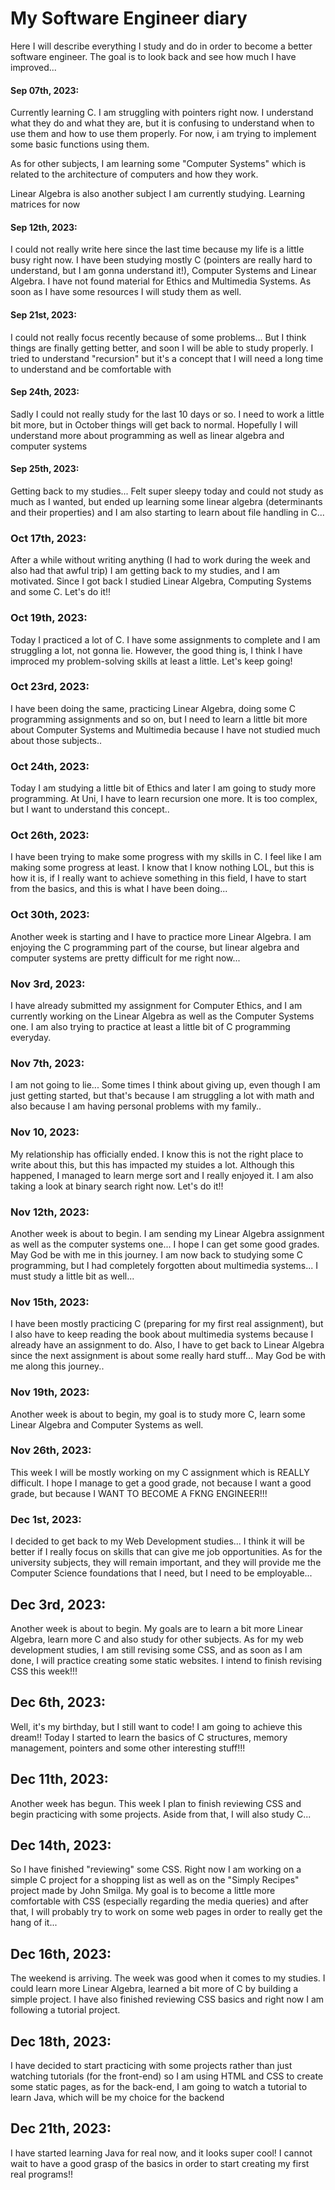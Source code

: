 # My Software Engineer diary

Here I will describe everything I study and do in order to become a better software engineer. The goal is to look back and see how much I have improved...


#### Sep 07th, 2023:

Currently learning C. I am struggling with pointers right now. I understand what they do and what they are, but it is confusing to understand when to use them and how to use them properly. For now, i am trying to implement some basic functions using them.

As for other subjects, I am learning some "Computer Systems" which is related to the architecture of computers and how they work.

Linear Algebra is also another subject I am currently studying. Learning matrices for now


#### Sep 12th, 2023:

I could not really write here since the last time because my life is  a little busy right now. I have been studying mostly C (pointers are really hard to understand, but I am gonna understand it!), Computer Systems and Linear Algebra. I have not found material for Ethics and Multimedia Systems. As soon as I have some resources I will study them as well. 


#### Sep 21st, 2023:

I could not really focus recently because of some problems... But I think things are finally getting better, and soon I will be able to study properly. I tried to understand "recursion" but it's a concept that I will need a long time to understand and be comfortable with


#### Sep 24th, 2023:

Sadly I could not really study for the last 10 days or so. I need to work a little bit more, but in October things will get back to normal. Hopefully I will understand more about programming as well as linear algebra and computer systems


#### Sep 25th, 2023:

Getting back to my studies... Felt super sleepy today and could not study as much as I wanted, but ended up learning some linear algebra (determinants and their properties) and I am also starting to learn about file handling in C...


### Oct 17th, 2023:

After a while without writing anything (I had to work during the week and also had that awful trip) I am getting back to my studies, and I am motivated. Since I got back I studied Linear Algebra, Computing Systems and some C. Let's do it!!


### Oct 19th, 2023:

Today I practiced a lot of C. I have some assignments to complete and I am struggling a lot, not gonna lie. However, the good thing is, I think I have improced my problem-solving skills at least a little. Let's keep going!


### Oct 23rd, 2023:

I have been doing the same, practicing Linear Algebra, doing some C programming assignments and so on, but I need to learn a little bit more about Computer Systems and Multimedia because I have not studied much about those subjects..


### Oct 24th, 2023:

Today I am studying a little bit of Ethics and later I am going to study more programming. At Uni, I have to learn recursion one more. It is too complex, but I want to understand this concept..


### Oct 26th, 2023:

I have been trying to make some progress with my skills in C. I feel like I am making some progress at least. I know that I know nothing LOL, but this is how it is, if I really want to achieve something in this field, I have to start from the basics, and this is what I have been doing...


### Oct 30th, 2023:

Another week is starting and I have to practice more Linear Algebra. I am enjoying the C programming part of the course, but linear algebra and computer systems are pretty difficult for me right now...


### Nov 3rd, 2023:

I have already submitted my assignment for Computer Ethics, and I am currently working on the Linear Algebra as well as the Computer Systems one. I am also trying to practice at least a little bit of C programming everyday.


### Nov 7th, 2023:

I am not going to lie... Some times I think about giving up, even though I am just getting started, but that's because I am struggling a lot with math and also because I am having personal problems with my family..


### Nov 10, 2023:

My relationship has officially ended. I know this is not the right place to write about this, but this has impacted my stuides a lot. Although this happened, I managed to learn merge sort and I really enjoyed it. I am also taking a look at binary search right now. Let's do it!!


### Nov 12th, 2023:

Another week is about to begin. I am sending my Linear Algebra assignment as well as the computer systems one... I hope I can get some good grades. May God be with me in this journey. I am now back to studying some C programming, but I had completely forgotten about multimedia systems... I must study a little bit as well...


### Nov 15th, 2023:

I have been mostly practicing C (preparing for my first real assignment), but I also have to keep reading the book about multimedia systems because I already have an assignment to do. Also, I have to get back to Linear Algebra since the next assignment is about some really hard stuff... May God be with me along this journey..


### Nov 19th, 2023:

Another week is about to begin, my goal is to study more C, learn some Linear Algebra and Computer Systems as well.


### Nov 26th, 2023:

This week I will be mostly working on my C assignment which is REALLY difficult. I hope I manage to get a good grade, not because I want a good grade, but because I WANT TO BECOME A FKNG ENGINEER!!!


### Dec 1st, 2023:

I decided to get back to my Web Development studies... I think it will be better if I really focus on skills that can give me job opportunities. As for the university subjects, they will remain important, and they will provide me the Computer Science foundations that I need, but I need to be employable...


## Dec 3rd, 2023:

Another week is about to begin. My goals are to learn a bit more Linear Algebra, learn more C and also study for other subjects. As for my web development studies, I am still revising some CSS, and as soon as I am done, I will practice creating some static websites. I intend to finish revising CSS this week!!!


## Dec 6th, 2023:

Well, it's my birthday, but I still want to code! I am going to achieve this dream!! Today I started to learn the basics of C structures, memory management, pointers and some other interesting stuff!!!

## Dec 11th, 2023:

Another week has begun. This week I plan to finish reviewing CSS and begin practicing with some projects. Aside from that, I will also study C...

## Dec 14th, 2023:

So I have finished "reviewing" some CSS. Right now I am working on a simple C project for a shopping list as well as on the "Simply Recipes" project made by John Smilga. My goal is to become a little more comfortable with CSS (especially regarding the media queries) and after that, I will probably try to work on some web pages in order to really get the hang of it...

## Dec 16th, 2023:

The weekend is arriving. The week was good when it comes to my studies. I could learn more Linear Algebra, learned a bit more of C by building a simple project. I have also finished reviewing CSS basics and right now I am following a tutorial project.

## Dec 18th, 2023:

I have decided to start practicing with some projects rather than just watching tutorials (for the front-end) so I am using HTML and CSS to create some static pages, as for the back-end, I am going to watch a tutorial to learn Java, which will be my choice for the backend

## Dec 21th, 2023:

I have started learning Java for real now, and it looks super cool! I cannot wait to have a good grasp of the basics in order to start creating my first real programs!!
